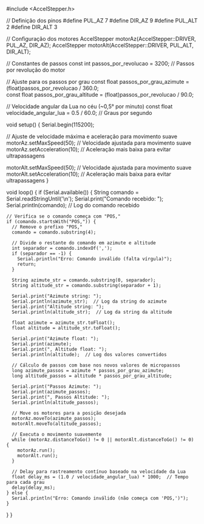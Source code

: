 #include <AccelStepper.h>

// Definição dos pinos
#define PUL_AZ 7
#define DIR_AZ 9
#define PUL_ALT 2
#define DIR_ALT 3

// Configuração dos motores
AccelStepper motorAz(AccelStepper::DRIVER, PUL_AZ, DIR_AZ);
AccelStepper motorAlt(AccelStepper::DRIVER, PUL_ALT, DIR_ALT);

// Constantes de passos
const int passos_por_revolucao = 3200;  // Passos por revolução do motor

// Ajuste para os passos por grau
const float passos_por_grau_azimute = (float)passos_por_revolucao / 360.0;  
const float passos_por_grau_altitude = (float)passos_por_revolucao / 90.0;  

// Velocidade angular da Lua no céu (~0,5° por minuto)
const float velocidade_angular_lua = 0.5 / 60.0;  // Graus por segundo

void setup() {
  Serial.begin(115200);

  // Ajuste de velocidade máxima e aceleração para movimento suave
  motorAz.setMaxSpeed(50);  // Velocidade ajustada para movimento suave
  motorAz.setAcceleration(10);  // Aceleração mais baixa para evitar ultrapassagens

  motorAlt.setMaxSpeed(50);  // Velocidade ajustada para movimento suave
  motorAlt.setAcceleration(10);  // Aceleração mais baixa para evitar ultrapassagens
}

void loop() {
  if (Serial.available()) {
    String comando = Serial.readStringUntil('\n');
    Serial.print("Comando recebido: ");
    Serial.println(comando);  // Log do comando recebido

    // Verifica se o comando começa com "POS,"
    if (comando.startsWith("POS,")) {
      // Remove o prefixo "POS,"
      comando = comando.substring(4);

      // Divide o restante do comando em azimute e altitude
      int separador = comando.indexOf(',');
      if (separador == -1) {
        Serial.println("Erro: Comando inválido (falta vírgula)");
        return;
      }

      String azimute_str = comando.substring(0, separador);
      String altitude_str = comando.substring(separador + 1);

      Serial.print("Azimute string: ");
      Serial.println(azimute_str);  // Log da string do azimute
      Serial.print("Altitude string: ");
      Serial.println(altitude_str);  // Log da string da altitude

      float azimute = azimute_str.toFloat();
      float altitude = altitude_str.toFloat();

      Serial.print("Azimute float: ");
      Serial.print(azimute);
      Serial.print(", Altitude float: ");
      Serial.println(altitude);  // Log dos valores convertidos

      // Cálculo de passos com base nos novos valores de micropassos
      long azimute_passos = azimute * passos_por_grau_azimute;
      long altitude_passos = altitude * passos_por_grau_altitude;

      Serial.print("Passos Azimute: ");
      Serial.print(azimute_passos);
      Serial.print(", Passos Altitude: ");
      Serial.println(altitude_passos);

      // Move os motores para a posição desejada
      motorAz.moveTo(azimute_passos);
      motorAlt.moveTo(altitude_passos);

      // Executa o movimento suavemente
      while (motorAz.distanceToGo() != 0 || motorAlt.distanceToGo() != 0) {
        motorAz.run();
        motorAlt.run();
      }

      // Delay para rastreamento contínuo baseado na velocidade da Lua
      float delay_ms = (1.0 / velocidade_angular_lua) * 1000;  // Tempo para cada grau
      delay(delay_ms);
    } else {
      Serial.println("Erro: Comando inválido (não começa com 'POS,')");
    }
  }
}